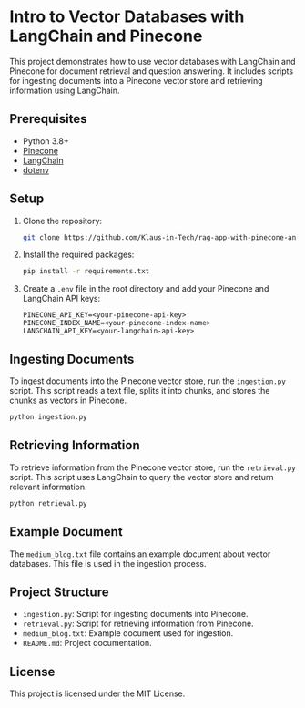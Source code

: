 # Intro to Vector Databases with LangChain and Pinecone

This project demonstrates how to use vector databases with LangChain and Pinecone for document retrieval and question answering. It includes scripts for ingesting documents into a Pinecone vector store and retrieving information using LangChain.

## Prerequisites

- Python 3.8+
- [Pinecone](https://www.pinecone.io/)
- [LangChain](https://www.langchain.com/)
- [dotenv](https://pypi.org/project/python-dotenv/)

## Setup

1. Clone the repository:
    ```sh
    git clone https://github.com/Klaus-in-Tech/rag-app-with-pinecone-and-llama3
    ```

2. Install the required packages:
    ```sh
    pip install -r requirements.txt
    ```

3. Create a `.env` file in the root directory and add your Pinecone and LangChain API keys:
    ```env
    PINECONE_API_KEY=<your-pinecone-api-key>
    PINECONE_INDEX_NAME=<your-pinecone-index-name>
    LANGCHAIN_API_KEY=<your-langchain-api-key>
    ```

## Ingesting Documents

To ingest documents into the Pinecone vector store, run the `ingestion.py` script. This script reads a text file, splits it into chunks, and stores the chunks as vectors in Pinecone.

```sh
python ingestion.py
```

## Retrieving Information

To retrieve information from the Pinecone vector store, run the `retrieval.py` script. This script uses LangChain to query the vector store and return relevant information.

```sh
python retrieval.py
```

## Example Document

The `medium_blog.txt` file contains an example document about vector databases. This file is used in the ingestion process.

## Project Structure

- `ingestion.py`: Script for ingesting documents into Pinecone.
- `retrieval.py`: Script for retrieving information from Pinecone.
- `medium_blog.txt`: Example document used for ingestion.
- `README.md`: Project documentation.

## License

This project is licensed under the MIT License.